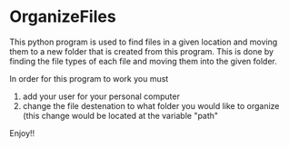 # OrganizeFiles
This python program is used to find files in a given location and moving them to a new folder that is created from this program. This is done by finding the file types of each file and moving them into the given folder. 

In order for this program to work you must 
1) add your user for your personal computer
2) change the file destenation to what folder you would like to organize (this change would be located at the variable "path"

Enjoy!!
